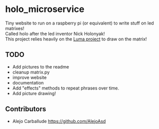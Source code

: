 # holo_microservice
Tiny website to run on a raspberry pi (or equivalent) to write stuff on led matrixes!   
Called holo after the led inventor Nick Holonyak!   
This project relies heavily on the [Luma project](https://github.com/rm-hull/luma.led_matrix) to draw on the matrix!   

## TODO    
* Add pictures to the readme   
* cleanup matrix.py    
* improve website    
* documentation    
* Add "effects" methods to repeat phrases over time.   
* Add picture drawing!   


## Contributors
* Alejo Carballude https://github.com/AlejoAsd

